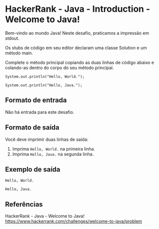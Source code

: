 # HackerRank - Java - Introduction - Welcome to Java!

Bem-vindo ao mundo Java! Neste desafio, praticamos a impressão em stdout.

Os stubs de código em seu editor declaram uma classe Solution e um método main.

Complete o método principal copiando as duas linhas de código abaixo e colando-as dentro do corpo do seu método principal.

`System.out.println("Hello, World.");`

`System.out.println("Hello, Java.");`


## Formato de entrada

Não há entrada para este desafio.


## Formato de saída

Você deve imprimir duas linhas de saída:
1. Imprima `Hello, World.` na primeira linha.
2. Imprima `Hello, Java.` na segunda linha.


## Exemplo de saída

`Hello, World.`

`Hello, Java.`


## Referências
HackerRank - Java - Welcome to Java!
https://www.hackerrank.com/challenges/welcome-to-java/problem